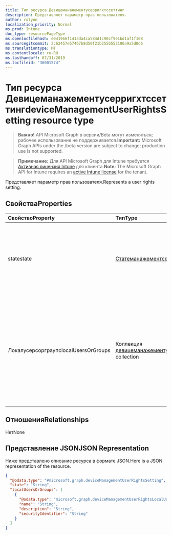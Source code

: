 ```yaml
---
title: Тип ресурса Девицеманажементусерригхтссеттинг
description: Представляет параметр прав пользователя.
author: rolyon
localization_priority: Normal
ms.prod: Intune
doc_type: resourcePageType
ms.openlocfilehash: e041966f141ada4ca584d1c90cf9e1bd1af1f108
ms.sourcegitcommit: 2c62457e57467b8d50f21b255b553106a9a5d8d6
ms.translationtype: MT
ms.contentlocale: ru-RU
ms.lasthandoff: 07/31/2019
ms.locfileid: "36001574"
---
```

# <a name="devicemanagementuserrightssetting-resource-type"></a><span data-ttu-id="f030d-103">Тип ресурса Девицеманажементусерригхтссеттинг</span><span class="sxs-lookup"><span data-stu-id="f030d-103">deviceManagementUserRightsSetting resource type</span></span>

> <span data-ttu-id="f030d-104">**Важно!** API Microsoft Graph в версии/Beta могут изменяться; рабочее использование не поддерживается.</span><span class="sxs-lookup"><span data-stu-id="f030d-104">**Important:** Microsoft Graph APIs under the /beta version are subject to change; production use is not supported.</span></span>

> <span data-ttu-id="f030d-105">**Примечание:** Для API Microsoft Graph для Intune требуется [Активная лицензия Intune](https://go.microsoft.com/fwlink/?linkid=839381) для клиента.</span><span class="sxs-lookup"><span data-stu-id="f030d-105">**Note:** The Microsoft Graph API for Intune requires an [active Intune license](https://go.microsoft.com/fwlink/?linkid=839381) for the tenant.</span></span>

<span data-ttu-id="f030d-106">Представляет параметр прав пользователя.</span><span class="sxs-lookup"><span data-stu-id="f030d-106">Represents a user rights setting.</span></span>

## <a name="properties"></a><span data-ttu-id="f030d-107">Свойства</span><span class="sxs-lookup"><span data-stu-id="f030d-107">Properties</span></span>
|<span data-ttu-id="f030d-108">Свойство</span><span class="sxs-lookup"><span data-stu-id="f030d-108">Property</span></span>|<span data-ttu-id="f030d-109">Тип</span><span class="sxs-lookup"><span data-stu-id="f030d-109">Type</span></span>|<span data-ttu-id="f030d-110">Описание</span><span class="sxs-lookup"><span data-stu-id="f030d-110">Description</span></span>|
|:---|:---|:---|
|<span data-ttu-id="f030d-111">state</span><span class="sxs-lookup"><span data-stu-id="f030d-111">state</span></span>|[<span data-ttu-id="f030d-112">Статеманажементсеттинг</span><span class="sxs-lookup"><span data-stu-id="f030d-112">stateManagementSetting</span></span>](../resources/intune-deviceconfig-statemanagementsetting.md)|<span data-ttu-id="f030d-113">Представляет текущее состояние этого параметра прав пользователя.</span><span class="sxs-lookup"><span data-stu-id="f030d-113">Representing the current state of this user rights setting.</span></span> <span data-ttu-id="f030d-114">Возможные значения: `notConfigured`, `blocked`, `allowed`.</span><span class="sxs-lookup"><span data-stu-id="f030d-114">Possible values are: `notConfigured`, `blocked`, `allowed`.</span></span>|
|<span data-ttu-id="f030d-115">Локалусерсорграупс</span><span class="sxs-lookup"><span data-stu-id="f030d-115">localUsersOrGroups</span></span>|<span data-ttu-id="f030d-116">Коллекция [девицеманажементусерригхтслокалусерорграуп](../resources/intune-deviceconfig-devicemanagementuserrightslocaluserorgroup.md)</span><span class="sxs-lookup"><span data-stu-id="f030d-116">[deviceManagementUserRightsLocalUserOrGroup](../resources/intune-deviceconfig-devicemanagementuserrightslocaluserorgroup.md) collection</span></span>|<span data-ttu-id="f030d-117">Представляет коллекцию локальных пользователей или групп, которые будут установлены на устройстве, если состояние этого параметра — разрешено.</span><span class="sxs-lookup"><span data-stu-id="f030d-117">Representing a collection of local users or groups which will be set on device if the state of this setting is Allowed.</span></span> <span data-ttu-id="f030d-118">Эта коллекция может содержать не более 500 элементов.</span><span class="sxs-lookup"><span data-stu-id="f030d-118">This collection can contain a maximum of 500 elements.</span></span>|

## <a name="relationships"></a><span data-ttu-id="f030d-119">Отношения</span><span class="sxs-lookup"><span data-stu-id="f030d-119">Relationships</span></span>
<span data-ttu-id="f030d-120">Нет</span><span class="sxs-lookup"><span data-stu-id="f030d-120">None</span></span>

## <a name="json-representation"></a><span data-ttu-id="f030d-121">Представление JSON</span><span class="sxs-lookup"><span data-stu-id="f030d-121">JSON Representation</span></span>
<span data-ttu-id="f030d-122">Ниже представлено описание ресурса в формате JSON.</span><span class="sxs-lookup"><span data-stu-id="f030d-122">Here is a JSON representation of the resource.</span></span>
<!-- {
  "blockType": "resource",
  "@odata.type": "microsoft.graph.deviceManagementUserRightsSetting"
}
-->
``` json
{
  "@odata.type": "#microsoft.graph.deviceManagementUserRightsSetting",
  "state": "String",
  "localUsersOrGroups": [
    {
      "@odata.type": "microsoft.graph.deviceManagementUserRightsLocalUserOrGroup",
      "name": "String",
      "description": "String",
      "securityIdentifier": "String"
    }
  ]
}
```





